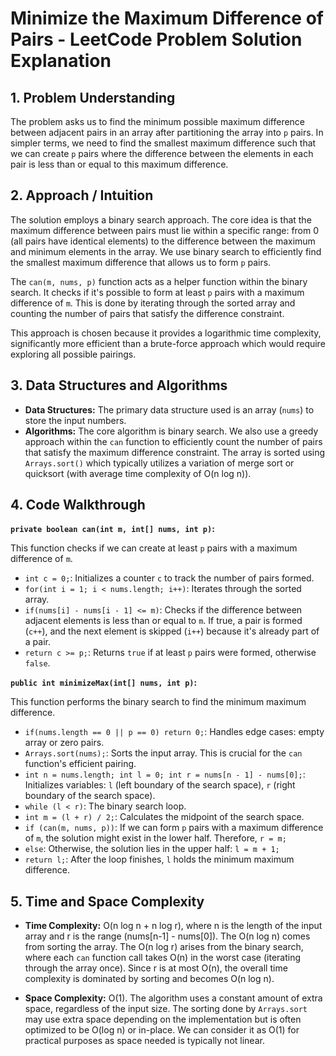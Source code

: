 # Minimize the Maximum Difference of Pairs - LeetCode Problem Solution Explanation

## 1. Problem Understanding

The problem asks us to find the minimum possible maximum difference between adjacent pairs in an array after partitioning the array into `p` pairs.  In simpler terms, we need to find the smallest maximum difference such that we can create `p` pairs where the difference between the elements in each pair is less than or equal to this maximum difference.

## 2. Approach / Intuition

The solution employs a binary search approach.  The core idea is that the maximum difference between pairs must lie within a specific range: from 0 (all pairs have identical elements) to the difference between the maximum and minimum elements in the array.  We use binary search to efficiently find the smallest maximum difference that allows us to form `p` pairs.

The `can(m, nums, p)` function acts as a helper function within the binary search. It checks if it's possible to form at least `p` pairs with a maximum difference of `m`. This is done by iterating through the sorted array and counting the number of pairs that satisfy the difference constraint.

This approach is chosen because it provides a logarithmic time complexity, significantly more efficient than a brute-force approach which would require exploring all possible pairings.

## 3. Data Structures and Algorithms

* **Data Structures:** The primary data structure used is an array (`nums`) to store the input numbers.
* **Algorithms:** The core algorithm is binary search.  We also use a greedy approach within the `can` function to efficiently count the number of pairs that satisfy the maximum difference constraint.  The array is sorted using `Arrays.sort()` which typically utilizes a variation of merge sort or quicksort (with average time complexity of O(n log n)).

## 4. Code Walkthrough

**`private boolean can(int m, int[] nums, int p)`:**

This function checks if we can create at least `p` pairs with a maximum difference of `m`.

* `int c = 0;`: Initializes a counter `c` to track the number of pairs formed.
* `for(int i = 1; i < nums.length; i++)`: Iterates through the sorted array.
* `if(nums[i] - nums[i - 1] <= m)`: Checks if the difference between adjacent elements is less than or equal to `m`. If true, a pair is formed (`c++`), and the next element is skipped (`i++`) because it's already part of a pair.
* `return c >= p;`: Returns `true` if at least `p` pairs were formed, otherwise `false`.

**`public int minimizeMax(int[] nums, int p)`:**

This function performs the binary search to find the minimum maximum difference.

* `if(nums.length == 0 || p == 0) return 0;`: Handles edge cases: empty array or zero pairs.
* `Arrays.sort(nums);`: Sorts the input array. This is crucial for the `can` function's efficient pairing.
* `int n = nums.length; int l = 0; int r = nums[n - 1] - nums[0];`: Initializes variables: `l` (left boundary of the search space), `r` (right boundary of the search space).
* `while (l < r)`:  The binary search loop.
* `int m = (l + r) / 2;`: Calculates the midpoint of the search space.
* `if (can(m, nums, p))`: If we can form `p` pairs with a maximum difference of `m`, the solution might exist in the lower half.  Therefore, `r = m;`
* `else`: Otherwise, the solution lies in the upper half: `l = m + 1;`
* `return l;`: After the loop finishes, `l` holds the minimum maximum difference.

## 5. Time and Space Complexity

* **Time Complexity:** O(n log n + n log r), where n is the length of the input array and r is the range (nums[n-1] - nums[0]). The O(n log n) comes from sorting the array. The O(n log r) arises from the binary search, where each `can` function call takes O(n) in the worst case (iterating through the array once).  Since r is at most O(n), the overall time complexity is dominated by sorting and becomes O(n log n).

* **Space Complexity:** O(1). The algorithm uses a constant amount of extra space, regardless of the input size.  The sorting done by `Arrays.sort` may use extra space depending on the implementation but is often optimized to be O(log n) or in-place.  We can consider it as O(1) for practical purposes as space needed is typically not linear.
